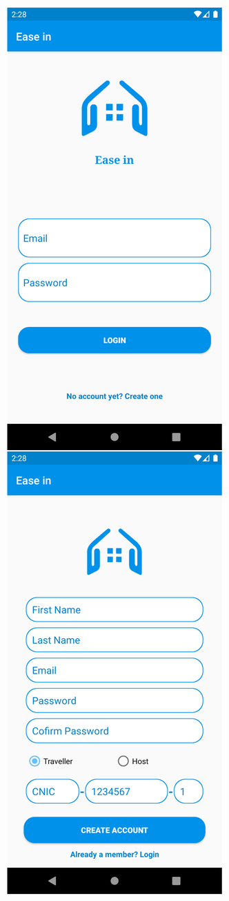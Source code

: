 ![Image description](https://github.com/MohT98/Ease-in/blob/master/Screenshot_1570440487.png)
![Image description](https://github.com/MohT98/Ease-in/blob/master/Screenshot_1570440502.png)

